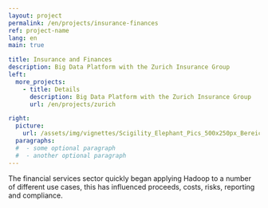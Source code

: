 ```yaml
---
layout: project
permalink: /en/projects/insurance-finances
ref: project-name
lang: en
main: true

title: Insurance and Finances
description: Big Data Platform with the Zurich Insurance Group
left:
  more_projects:
    - title: Details
      description: Big Data Platform with the Zurich Insurance Group
      url: /en/projects/zurich

right:
  picture:
    url: /assets/img/vignettes/Scigility_Elephant_Pics_500x250px_Bereich_4.jpg
  paragraphs:
  #  - some optional paragraph
  #  - another optional paragraph
---
```


The financial services sector quickly began applying Hadoop to a number of different use cases, this has influenced proceeds, costs, risks, reporting and compliance.  
